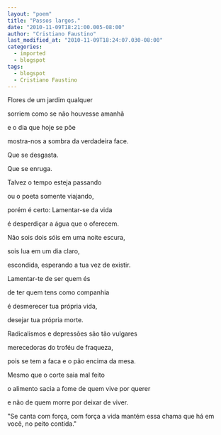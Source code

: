 ```yaml
---
layout: "poem"
title: "Passos largos."
date: "2010-11-09T18:21:00.005-08:00"
author: "Cristiano Faustino"
last_modified_at: "2010-11-09T18:24:07.030-08:00"
categories:
  - imported
  - blogspot
tags:
  - blogspot
  - Cristiano Faustino
---
```


Flores de um jardim qualquer

sorriem como se não houvesse amanhã

e o dia que hoje se põe

mostra-nos a sombra da verdadeira face.

Que se desgasta.

Que se enruga.

Talvez o tempo esteja passando

ou o poeta somente viajando,

porém é certo: Lamentar-se da vida

é desperdiçar a água que o oferecem.

Não sois dois sóis em uma noite escura,

sois lua em um dia claro,

escondida, esperando a tua vez de existir.

Lamentar-te de ser quem és

de ter quem tens como companhia

é desmerecer tua própria vida,

desejar tua própria morte.

Radicalismos e depressões são tão vulgares

merecedoras do troféu de fraqueza,

pois se tem a faca e o pão encima da mesa.

Mesmo que o corte saia mal feito

o alimento sacia a fome de quem vive por querer

e não de quem morre por deixar de viver.

"Se canta com força, com força a vida mantém essa chama que há em você, no peito contida."